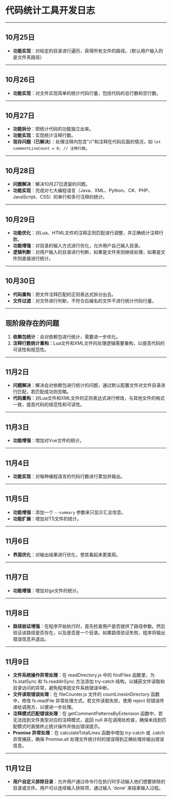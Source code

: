 # 代码统计工具开发日志

---

## 10月25日

- **功能实现**：对给定的目录进行遍历，获得所有文件的路径。（默认用户输入的是文件夹路径）

---

## 10月26日

- **功能实现**：对文件实现简单的统计代码行量，包括代码的总行数和空行数。

---

## 10月27日

- **功能拆分**：把统计代码的功能独立出来。
- **功能实现**：实现统计注释行数。
- **现存问题（已解决）**：处理注释内包含"//"和注释在代码后面的情况，如 `let commentLineCount = 0; // 注释行数`。

---

## 10月28日

- **问题解决**：解决10月27日遗留的问题。
- **功能实现**：完成对七大编程语言（Java、XML、Python、C#、PHP、JavaScript、CSS）的单行和多行注释的统计。

---

## 10月29日

- **功能优化**：对Lua、HTML文件的注释正则匹配进行调整，并正确统计注释行数。
- **功能增强**：对目录的输入方式进行优化，允许用户自己输入目录。
- **逻辑判断**：对用户输入的目录进行判断，如果是文件夹则继续处理，如果是文件则直接进行统计。

---

## 10月30日

- **代码重构**：把文件注释匹配的正则表达式拆分出去。
- **文件过滤**：对文件进行判断，不符合后缀名的文件不进行统计代码行量。

---

## 现阶段存在的问题

1. **依赖包统计**：会对依赖包进行统计，需要进一步优化。
2. **注释行数统计重构**：Lua文件和XML文件的处理逻辑需要重构，以提高代码的可读性和规范性。

---

## 11月2日

- **问题解决**：解决会对依赖包进行统计的问题，通过默认配置文件对文件目录进行匹配，若匹配成功则忽略。
- **代码重构**：对Lua文件和XML文件的正则表达式进行修改，与其他文件的格式一致，提高代码的规范性和可读性。

---

## 11月3日

- **功能增强**：增加对Vue文件的统计。

---

## 11月4日

- **功能实现**：对每种编程语言的代码行数进行累加并输出。

---

## 11月5日

- **功能增强**：添加一个 `--summary` 参数来只显示汇总信息。
- **功能扩展**：增加对TS文件的统计。

---

## 11月6日

- **界面优化**：对输出结果进行优化，使其看起来更美观。

---

## 11月7日

- **功能增强**：增加对go文件的统计。

---

## 11月8日

- **路径验证增强**：在程序开始执行时，首先检查用户是否提供了路径参数。然后验证该路径是否存在，以及是否是一个目录。如果路径验证失败，程序将输出错误信息并退出。

---

## 11月9日

- **文件系统操作异常处理**：在 readDirectory.js 中的 findFiles 函数里，为 fs.statSync 和 fs.readdirSync 方法添加 try-catch 结构，以捕获文件读取和目录访问的异常，避免程序因文件系统错误中断。
- **文件读取错误处理**：在 fileCounter.js 文件的 countLinesInDirectory 函数中，修改 fs.readFile 异常处理方式，若文件读取失败，使用 reject 将错误传递给调用方，以便进一步处理。
- **注释模式匹配错误处理**：在 getCommentPatternsByExtension 函数中，若无法找到文件类型对应的注释模式，返回 null 并在调用处检查，确保未找到匹配模式时直接终止统计操作并抛出错误提示。
- **Promise 异常处理**：在 calculateTotalLines 函数中增加 try-catch 或 .catch 异常捕获，确保 Promise.all 处理文件统计时的错误得到正确处理并输出错误信息。

---

## 11月12日

- **用户自定义排除目录**：允许用户通过命令行在执行时手动输入他们想要排除的目录或文件。用户可以连续输入排除项，通过输入 'done' 来结束输入过程。

---